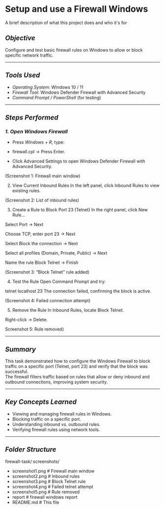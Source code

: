 
# Setup and use a Firewall Windows

A brief description of what this project does and who it's for

 ## *Objective*
Configure and test basic firewall rules on Windows to allow or block specific network traffic.

---

## *Tools Used*
- *Operating System:* Windows 10 / 11  
- *Firewall Tool:* Windows Defender Firewall with Advanced Security  
- *Command Prompt / PowerShell* (for testing)  

---

## *Steps Performed*

### *1. Open Windows Firewall*
- Press *Windows + R*, type:
- firewall.cpl
→ Press Enter.

- Click Advanced Settings to open Windows Defender Firewall with Advanced Security.

(Screenshot 1: Firewall main window)

2. View Current Inbound Rules
In the left panel, click Inbound Rules to view existing rules.

(Screenshot 2: List of inbound rules)

3. Create a Rule to Block Port 23 (Telnet)
In the right panel, click New Rule…

Select Port → Next

Choose TCP, enter port 23 → Next

Select Block the connection → Next

Select all profiles (Domain, Private, Public) → Next

Name the rule Block Telnet → Finish

(Screenshot 3: “Block Telnet” rule added)

4. Test the Rule
Open Command Prompt and try:

telnet localhost 23
The connection failed, confirming the block is active.

(Screenshot 4: Failed connection attempt)

5. Remove the Rule
In Inbound Rules, locate Block Telnet.

Right-click → Delete.

 Screenshot 5: Rule removed)

---

## *Summary*
This task demonstrated how to configure the Windows Firewall to block traffic on a specific port (Telnet, port 23) and verify that the block was successful.  
The firewall filters traffic based on rules that allow or deny inbound and outbound connections, improving system security.

---

## *Key Concepts Learned*
- Viewing and managing firewall rules in Windows.
- Blocking traffic on a specific port.
- Understanding inbound vs. outbound rules.
- Verifying firewall rules using network tools.

---

## *Folder Structure*

firewall-task/
screenshots/

-  screenshot1.png  # Firewall main window
- screenshot2.png  # Inbound rules
- screenshot3.png  # Block Telnet rule
- screenshot4.png  # Failed telnet attempt
- screenshot5.png  # Rule removed
- report  # firewall windows report
- README.md            # This file